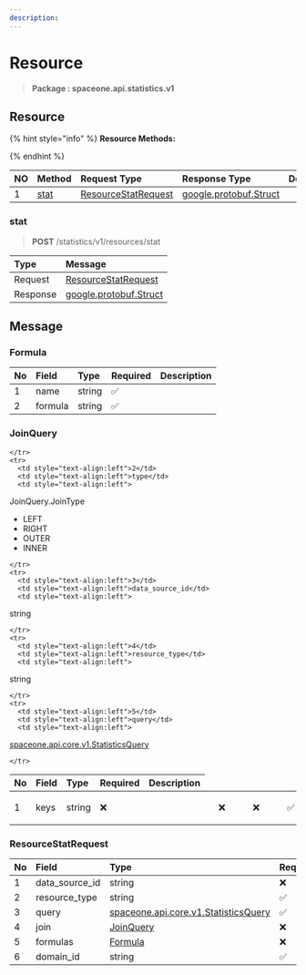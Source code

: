 ```yaml
---
description:  
---
```

# Resource

>  **Package : spaceone.api.statistics.v1**

## Resource

{% hint style="info" %}
**Resource Methods:**

{%  endhint %}


| NO |  Method | Request Type | Response Type | Description |
| :--- | :--- | :--- | :--- | :--- |
| 1 | [stat](Resource.md#stat)| [ResourceStatRequest](Resource.md#resourcestatrequest)|[google.protobuf.Struct](https://github.com/protocolbuffers/protobuf/blob/master/src/google/protobuf/struct.proto)|  |

### stat
> **POST** /statistics/v1/resources/stat
>



| Type | Message |
| :--- | :--- |
| Request | [ResourceStatRequest](Resource.md#resourcestatrequest) |
| Response | [google.protobuf.Struct](https://github.com/protocolbuffers/protobuf/blob/master/src/google/protobuf/struct.proto) |





## Message

### Formula
| No | Field | Type | Required | Description |
| :--- | :--- | :--- | :--- | :--- |
| 1 | name |string |✅ ||
| 2 | formula |string |✅ ||

### JoinQuery
<table>
  <thead>
    <tr>
      <th style="text-align:left">No</th>
      <th style="text-align:left">Field</th>
      <th style="text-align:left">Type</th>
      <th style="text-align:left">Required</th>
      <th style="text-align:left">Description</th>
    </tr>
  </thead>
  <tbody>
    <tr>
      <td style="text-align:left">1</td>
      <td style="text-align:left">keys</td>
      <td style="text-align:left">

string

</td><td style="text-align:left">❌</td>
<td style="text-align:left"></td>
        <td style="text-align:left"></td>

    </tr>
    <tr>
      <td style="text-align:left">2</td>
      <td style="text-align:left">type</td>
      <td style="text-align:left">
<p>JoinQuery.JoinType</p>
        <ul>
          	<li>LEFT</li>
          	<li>RIGHT</li>
          	<li>OUTER</li>
          	<li>INNER</li>
        </ul>
</td><td style="text-align:left">❌</td>
<td style="text-align:left"></td>
        <td style="text-align:left"></td>

    </tr>
    <tr>
      <td style="text-align:left">3</td>
      <td style="text-align:left">data_source_id</td>
      <td style="text-align:left">

string

</td><td style="text-align:left">❌</td>
<td style="text-align:left"></td>
        <td style="text-align:left"></td>

    </tr>
    <tr>
      <td style="text-align:left">4</td>
      <td style="text-align:left">resource_type</td>
      <td style="text-align:left">

string

</td><td style="text-align:left">✅</td>
<td style="text-align:left"></td>
        <td style="text-align:left"></td>

    </tr>
    <tr>
      <td style="text-align:left">5</td>
      <td style="text-align:left">query</td>
      <td style="text-align:left">
<a href="https://spaceone-dev.gitbook.io/api-reference/common-v1/statistics-query">spaceone.api.core.v1.StatisticsQuery</a>
</td><td style="text-align:left">✅</td>
<td style="text-align:left"></td>
        <td style="text-align:left"></td>

    </tr>
  </tbody>
</table>


### ResourceStatRequest
| No | Field | Type | Required | Description |
| :--- | :--- | :--- | :--- | :--- |
| 1 | data_source_id |string |❌ ||
| 2 | resource_type |string |✅ ||
| 3 | query |[spaceone.api.core.v1.StatisticsQuery](https://spaceone-dev.gitbook.io/api-reference/common-v1/statistics-query) |✅ ||
| 4 | join |[JoinQuery](Resource.md#joinquery) |❌ ||
| 5 | formulas |[Formula](Resource.md#formula) |❌ ||
| 6 | domain_id |string |✅ ||
